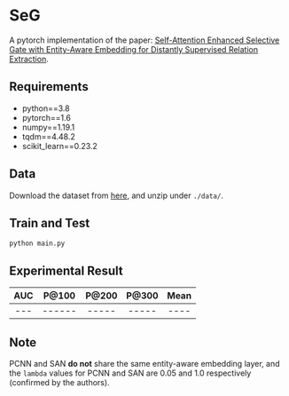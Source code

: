 # SeG
A pytorch implementation of the paper: [Self-Attention Enhanced Selective Gate with Entity-Aware Embedding for Distantly Supervised Relation Extraction](https://arxiv.org/pdf/1911.11899.pdf).

## Requirements
* python==3.8
* pytorch==1.6
* numpy==1.19.1
* tqdm==4.48.2
* scikit_learn==0.23.2

## Data
Download the dataset from [here](https://github.com/thunlp/HNRE/tree/master/raw_data), and unzip under `./data/`.

## Train and Test
```
python main.py
```

## Experimental Result

| AUC | P@100  | P@200 | P@300 | Mean |
| :-: | :----: | :---: | :---: | :--: |
| --- | ------ | ----- | ----- | ---- |

## Note
PCNN and SAN **do not** share the same entity-aware embedding layer, and the `lambda` values for PCNN and SAN are 0.05 and 1.0 respectively (confirmed by the authors).
